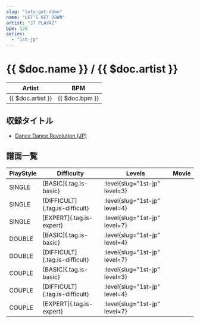 ```yaml
---
slug: "lets-get-down"
name: "LET'S GET DOWN"
artist: "JT PLAYAZ"
bpm: 128
series:
  - "1st-jp"
---
```


# {{ $doc.name }} / {{ $doc.artist }}

|Artist|BPM|
|------|---|
|{{ $doc.artist }}|{{ $doc.bpm }}|

## 収録タイトル

- [Dance Dance Revolution (JP)](/series/1st-jp/)

## 譜面一覧

|PlayStyle|Difficulty|Levels|Movie|
|---------|----------|------|-----|
|SINGLE|[BASIC]{.tag.is-basic}|:level{slug="1st-jp" level=3}||
|SINGLE|[DIFFICULT]{.tag.is-difficult}|:level{slug="1st-jp" level=4}||
|SINGLE|[EXPERT]{.tag.is-expert}|:level{slug="1st-jp" level=7}||
|DOUBLE|[BASIC]{.tag.is-basic}|:level{slug="1st-jp" level=4}||
|DOUBLE|[DIFFICULT]{.tag.is-difficult}|:level{slug="1st-jp" level=7}||
|COUPLE|[BASIC]{.tag.is-basic}|:level{slug="1st-jp" level=3}||
|COUPLE|[DIFFICULT]{.tag.is-difficult}|:level{slug="1st-jp" level=4}||
|COUPLE|[EXPERT]{.tag.is-expert}|:level{slug="1st-jp" level=7}||

